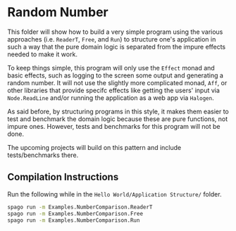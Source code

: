 # Random Number

This folder will show how to build a very simple program using the various approaches (i.e. `ReaderT`, `Free`, and `Run`) to structure one's application in such a way that the pure domain logic is separated from the impure effects needed to make it work.

To keep things simple, this program will only use the `Effect` monad and basic effects, such as logging to the screen some output and generating a random number. It will not use the slightly more complicated monad, `Aff`, or other libraries that provide specifc effects like getting the users' input via `Node.ReadLine` and/or running the application as a web app via `Halogen`.

As said before, by structuring programs in this style, it makes them easier to test and benchmark the domain logic because these are pure functions, not impure ones. However, tests and benchmarks for this program will not be done.

The upcoming projects will build on this pattern and include tests/benchmarks there.

## Compilation Instructions

Run the following while in the `Hello World/Application Structure/` folder.

```bash
spago run -m Examples.NumberComparison.ReaderT
spago run -m Examples.NumberComparison.Free
spago run -m Examples.NumberComparison.Run
```
